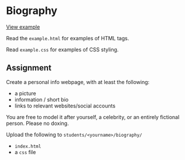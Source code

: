 # Biography

[View example](https://mpaulweeks.github.io/cfc2017/homework/biography/example.html)

Read the `example.html` for examples of HTML tags.

Read `example.css` for examples of CSS styling.

## Assignment

Create a personal info webpage, with at least the following:
- a picture
- information / short bio
- links to relevant websites/social accounts

You are free to model it after yourself, a celebrity, or an entirely fictional person. Please no doxing.

Upload the following to `students/<yourname>/biography/`
- `index.html`
- a `css` file
